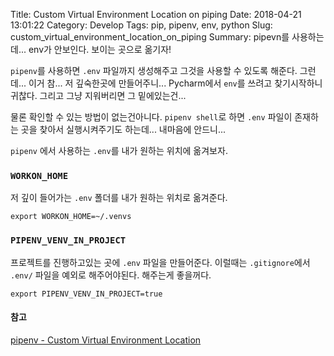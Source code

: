Title: Custom Virtual Environment Location on piping
Date: 2018-04-21 13:01:22
Category: Develop
Tags: pip, pipenv, env, python
Slug: custom_virtual_environment_location_on_piping
Summary: pipevn를 사용하는데... env가 안보인다. 보이는 곳으로 옮기자!

`pipenv`를 사용하면 `.env` 파일까지 생성해주고 그것을 사용할 수 있도록 해준다.
그런데... 이거 참... 저 깊숙한곳에 만들어주니... Pycharm에서 `env`를 쓰려고 찾기시작하니 귀찮다. 그리고 그냥 지워버리면 그 밑에있는건...

물론 확인할 수 있는 방법이 없는건아니다. `pipenv shell`로 하면 `.env` 파일이 존재하는 곳을 찾아서 실행시켜주기도 하는데...
내마음에 안드니...

`pipenv` 에서 사용하는 `.env`를 내가 원하는 위치에 옮겨보자.

### `WORKON_HOME`

저 깊이 들어가는 `.env` 폴더를 내가 원하는 위치로 옮겨준다.

    export WORKON_HOME=~/.venvs

### `PIPENV_VENV_IN_PROJECT`

프로젝트를 진행하고있는 곳에 `.env` 파일을 만들어준다.
이럴때는 `.gitignore`에서 `.env/` 파일을 예외로 해주어야된다. 해주는게 좋을꺼다.

    export PIPENV_VENV_IN_PROJECT=true

#### 참고

[pipenv - Custom Virtual Environment Location](https://docs.pipenv.org/advanced/#custom-virtual-environment-location)